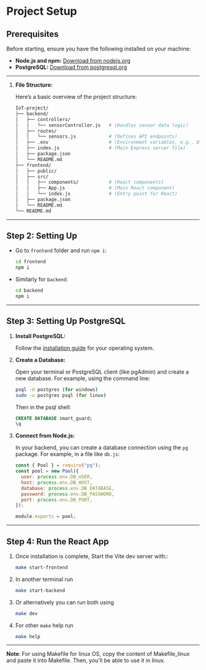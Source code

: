 # Project Setup

## Prerequisites

Before starting, ensure you have the following installed on your machine:

- **Node.js and npm:** [Download from nodejs.org](https://nodejs.org)
- **PostgreSQL:** [Download from postgresql.org](https://www.postgresql.org)

---

1. **File Structure:**

   Here’s a basic overview of the project structure:

   ```bash
   IoT-project/
   ├── backend/
   │   ├── controllers/
   │   │   └── sensorController.js   # (Handles sensor data logic)
   │   ├── routes/
   │   │   └── sensors.js            # (Defines API endpoints)
   │   ├── .env                      # (Environment variables, e.g., DB credentials)
   │   ├── index.js                  # (Main Express server file)
   │   ├── package.json
   │   └── README.md
   ├── frontend/
   │   ├── public/
   │   ├── src/
   │   │   ├── components/           # (React components)
   │   │   ├── App.js                # (Main React component)
   │   │   └── index.js              # (Entry point for React)
   │   ├── package.json
   │   └── README.md
   └── README.md
   ```

---

## Step 2: Setting Up

- Go to `frontend` folder and run `npm i`:
  
   ```bash
   cd frontend
   npm i
   ```

- Similarly for `backend`:

   ```bash
   cd backend
   npm i
   ```

---

## Step 3: Setting Up PostgreSQL

1. **Install PostgreSQL:**

   Follow the [installation guide](https://www.postgresql.org/download/) for your operating system.

2. **Create a Database:**

   Open your terminal or PostgreSQL client (like pgAdmin) and create a new database. For example, using the command line:

   ```bash
   psql -U postgres (for windows)
   sudo -u postgres psql (for linux)
   ```

   Then in the psql shell:

   ```sql
   CREATE DATABASE smart_guard;
   \q
   ```

3. **Connect from Node.js:**

   In your backend, you can create a database connection using the `pg` package. For example, in a file like `db.js`:

   ```javascript
   const { Pool } = require("pg");
   const pool = new Pool({
     user: process.env.DB_USER,
     host: process.env.DB_HOST,
     database: process.env.DB_DATABASE,
     password: process.env.DB_PASSWORD,
     port: process.env.DB_PORT,
   });

   module.exports = pool;
   ```

---

## Step 4: Run the React App

1. Once installation is complete, Start the Vite dev server with::

   ```bash
   make start-frontend
   ```

2. In another terminal run

   ```bash
   make start-backend
   ```

3. Or alternatively you can run both using 

   ```bash
   make dev
   ```

4. For other `make` help run

   ```bash
   make help
   ```

---

**Note**: For using Makefile for linux OS, copy the content of Makefile_linux and paste it into Makefile. Then, you'll be able to use it in linux.
